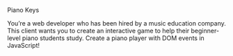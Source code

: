 Piano Keys

You’re a web developer who has been hired by a music education company. This client wants you to create an interactive game to help their beginner-level piano students study. Create a piano player with DOM events in JavaScript!